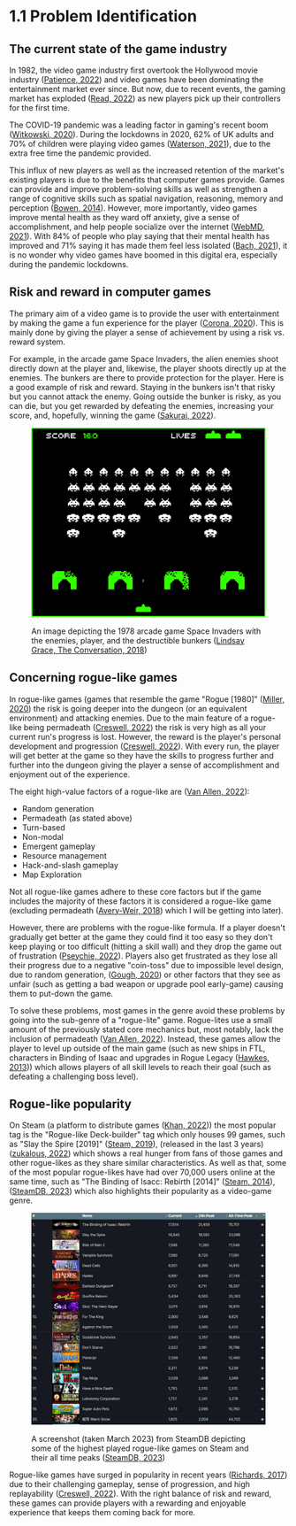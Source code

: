 # 1.1 Problem Identification

## The current state of the game industry

In 1982, the video game industry first overtook the Hollywood movie industry ([Patience, 2022](references.md#the-current-state-of-the-game-industry)) and video games have been dominating the entertainment market ever since. But now, due to recent events, the gaming market has exploded ([Read, 2022](references.md#the-current-state-of-the-game-industry)) as new players pick up their controllers for the first time.

The COVID-19 pandemic was a leading factor in gaming's recent boom ([Witkowski, 2020](references.md#the-current-state-of-the-game-industry)). During the lockdowns in 2020, 62% of UK adults and 70% of children were playing video games ([Waterson, 2021](references.md#the-current-state-of-the-game-industry)), due to the extra free time the pandemic provided.

This influx of new players as well as the increased retention of the market's existing players is due to the benefits that computer games provide. Games can provide and improve problem-solving skills as well as strengthen a range of cognitive skills such as spatial navigation, reasoning, memory and perception ([Bowen, 2014](references.md#the-current-state-of-the-game-industry)). However, more importantly, video games improve mental health as they ward off anxiety, give a sense of accomplishment, and help people socialize over the internet ([WebMD, 2021](references.md#the-current-state-of-the-game-industry)). With 84% of people who play saying that their mental health has improved and 71% saying it has made them feel less isolated ([Bach, 2021](references.md#the-current-state-of-the-game-industry)), it is no wonder why video games have boomed in this digital era, especially during the pandemic lockdowns.

## Risk and reward in computer games

The primary aim of a video game is to provide the user with entertainment by making the game a fun experience for the player ([Corona, 2020](references.md#risk-and-reward-in-computer-games)). This is mainly done by giving the player a sense of achievement by using a risk vs. reward system.&#x20;

For example, in the arcade game Space Invaders, the alien enemies shoot directly down at the player and, likewise, the player shoots directly up at the enemies. The bunkers are there to provide protection for the player. Here is a good example of risk and reward. Staying in the bunkers isn't that risky but you cannot attack the enemy. Going outside the bunker is risky, as you can die, but you get rewarded by defeating the enemies, increasing your score, and, hopefully, winning the game ([Sakurai, 2022](references.md#undefined)).

<figure><img src="../.gitbook/assets/image (1) (1) (1) (1) (1) (1) (1) (1) (1) (1) (1) (1) (1).png" alt=""><figcaption><p>An image depicting the 1978 arcade game Space Invaders with the enemies, player, and the destructible bunkers (<a href="references.md#risk-and-reward-in-computer-games">Lindsay Grace, The Conversation, 2018</a>)</p></figcaption></figure>

## Concerning rogue-like games

In rogue-like games (games that resemble the game "Rogue \[1980]" ([Miller, 2020](references.md#concerning-rogue-like-games)) the risk is going deeper into the dungeon (or an equivalent environment) and attacking enemies. Due to the main feature of a rogue-like being permadeath ([Creswell, 2022](references.md#concerning-rogue-like-games)) the risk is very high as all your current run's progress is lost. However, the reward is the player's personal development and progression ([Creswell, 2022](references.md#concerning-rogue-like-games)). With every run, the player will get better at the game so they have the skills to progress further and further into the dungeon giving the player a sense of accomplishment and enjoyment out of the experience.

The eight high-value factors of a rogue-like are ([Van Allen, 2022](references.md#concerning-rogue-like-games)):

* Random generation
* Permadeath (as stated above)
* Turn-based
* Non-modal
* Emergent gameplay
* Resource management
* Hack-and-slash gameplay
* Map Exploration

Not all rogue-like games adhere to these core factors but if the game includes the majority of these factors it is considered a rogue-like game (excluding permadeath ([Avery-Weir, 2018](references.md#concerning-rogue-like-games)) which I will be getting into later).

However, there are problems with the rogue-like formula. If a player doesn't gradually get better at the game they could find it too easy so they don't keep playing or too difficult (hitting a skill wall) and they drop the game out of frustration ([Pseychie, 2022](references.md#concerning-rogue-like-games)). Players also get frustrated as they lose all their progress due to a negative "coin-toss" due to impossible level design, due to random generation, ([Gough, 2020](references.md#concerning-rogue-like-games)) or other factors that they see as unfair (such as getting a bad weapon or upgrade pool early-game) causing them to put-down the game.&#x20;

To solve these problems, most games in the genre avoid these problems by going into the sub-genre of a "rogue-lite" game. Rogue-lites use a small amount of the previously stated core mechanics but, most notably, lack the inclusion of permadeath ([Van Allen, 2022](references.md#concerning-rogue-like-games)). Instead, these games allow the player to level up outside of the main game (such as new ships in FTL, characters in Binding of Isaac and upgrades in Rogue Legacy ([Hawkes, 2013](references.md#concerning-rogue-like-games))) which allows players of all skill levels to reach their goal (such as defeating a challenging boss level).

## Rogue-like popularity

On Steam (a platform to distribute games ([Khan, 2022](references.md#rogue-like-popularity))) the most popular tag is the "Rogue-like Deck-builder" tag which only houses 99 games, such as "Slay the Spire \[2019]" ([Steam, 2019](references.md#rogue-like-popularity)), (released in the last 3 years) ([zukalous, 2022](references.md#rogue-like-popularity)) which shows a real hunger from fans of those games and other rogue-likes as they share similar characteristics. As well as that, some of the most popular rogue-likes have had over 70,000 users online at the same time, such as "The Binding of Isacc: Rebirth \[2014]" ([Steam, 2014](references.md#rogue-like-popularity)), ([SteamDB, 2023](references.md#rogue-like-popularity)) which also highlights their popularity as a video-game genre.

<figure><img src="../.gitbook/assets/image (2) (2).png" alt=""><figcaption><p>A screenshot (taken March 2023) from SteamDB depicting some of the highest played rogue-like games on Steam and their all time peaks (<a href="references.md#rogue-like-popularity">SteamDB, 2023</a>)</p></figcaption></figure>

Rogue-like games have surged in popularity in recent years ([Richards, 2017](references.md#rogue-like-popularity)) due to their challenging gameplay, sense of progression, and high replayability ([Creswell, 2022](references.md#rogue-like-popularity)). With the right balance of risk and reward, these games can provide players with a rewarding and enjoyable experience that keeps them coming back for more.
